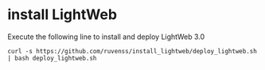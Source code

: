 # install LightWeb

Execute the following line to install and deploy LightWeb 3.0

```
curl -s https://github.com/ruvenss/install_lightweb/deploy_lightweb.sh | bash deploy_lightweb.sh
```
